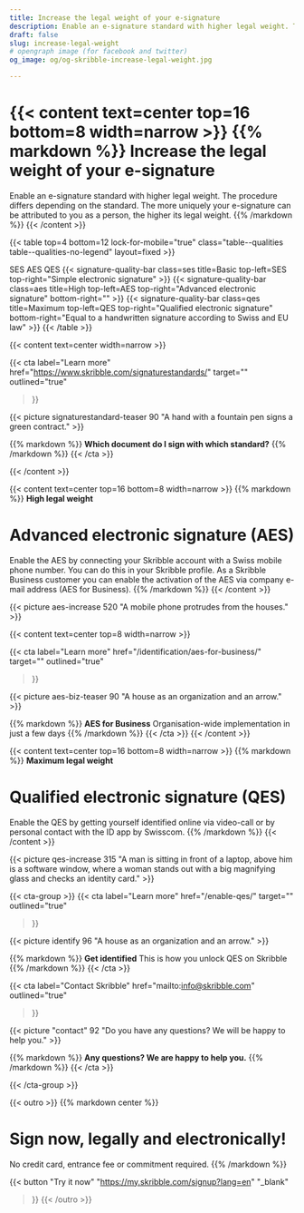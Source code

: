 ```yaml
---
title: Increase the legal weight of your e-signature
description: Enable an e-signature standard with higher legal weight. The procedure differs depending on the standard. The more uniquely your e-signature can be attributed to you as a person, the higher its legal weig
draft: false
slug: increase-legal-weight
# opengraph image (for facebook and twitter)
og_image: og/og-skribble-increase-legal-weight.jpg

---
```


{{< content text=center top=16 bottom=8 width=narrow >}}
{{% markdown %}}
Increase the legal weight 
of your e-signature
===============	
Enable an e-signature standard with higher legal weight. The procedure 
differs depending on the standard. The more uniquely your e-signature 
can be attributed to you as a person, the higher its legal weight.
{{% /markdown %}}
{{< /content >}}

{{< table top=4 bottom=12 lock-for-mobile="true" class="table--qualities table--qualities-no-legend" layout=fixed >}}
<thead>
  <tr>
    <th scope="col"></th>
    <th scope="col">SES</th>
    <th scope="col">AES</th>
    <th scope="col">QES</th>
  </tr>
</thead>
<tbody>
  <tr>
    <th scope="row"></th>
    <td class="signature-quality-bar">
      {{< signature-quality-bar
        class=ses
        title=Basic
        top-left=SES
        top-right="Simple electronic signature"
      >}}
    </td>
    <td class="signature-quality-bar">
      {{< signature-quality-bar
        class=aes
        title=High
        top-left=AES
        top-right="Advanced electronic signature"
        bottom-right=""
      >}}
    </td>
    <td class="signature-quality-bar">
      {{< signature-quality-bar
        class=qes
        title=Maximum
        top-left=QES
        top-right="Qualified electronic signature"
        bottom-right="Equal to a handwritten signature according to Swiss and EU law"
      >}}
    </td>
  </tr>
  <tr>
    <th scope="row"></th>
  </tr>
</tbody>
{{< /table >}}

[//]: # (--------------------------------------------------------------------------------------------------------------)


{{< content text=center width=narrow >}}

{{< cta
  label="Learn more"
  href="https://www.skribble.com/signaturestandards/"
  target=""
  outlined="true"
>}}

{{< picture signaturestandard-teaser 90 "A hand with a fountain pen signs a green contract." >}}

{{% markdown %}}
**Which document do I sign with which standard?**
{{% /markdown %}}
{{< /cta >}}

{{< /content >}}


[//]: # (--------------------------------------------------------------------------------------------------------------)

{{< content text=center top=16 bottom=8 width=narrow >}}
{{% markdown %}}
**High legal weight** 
# Advanced electronic signature (AES)
Enable the AES by connecting your Skribble account with 
a Swiss mobile phone number. You can do this in your Skribble profile.
As a Skribble Business customer you can enable the activation 
of the AES via company e-mail address (AES for Business).
{{% /markdown %}}
{{< /content >}}

{{< picture aes-increase 520 "A mobile phone protrudes from the houses." >}}


{{< content text=center top=8 width=narrow >}}

{{< cta
  label="Learn more"
  href="/identification/aes-for-business/"
  target=""
  outlined="true"
>}}

{{< picture aes-biz-teaser 90 "A house as an organization and an arrow." >}}

{{% markdown %}}
**AES for Business**
Organisation-wide implementation in just a few days
{{% /markdown %}}
{{< /cta >}}
{{< /content >}}

[//]: # (--------------------------------------------------------------------------------------------------------------)

{{< content text=center top=16 bottom=8 width=narrow >}}
{{% markdown %}}
**Maximum legal weight** 
# Qualified electronic signature (QES)
Enable the QES by getting yourself identified online via video-call or
by personal contact with the ID app by Swisscom.
{{% /markdown %}}
{{< /content >}}

{{< picture qes-increase 315 "A man is sitting in front of a laptop, above him is a software window, where a woman stands out with a big magnifying glass and checks an identity card." >}}

{{< cta-group >}}
{{< cta
  label="Learn more"
  href="/enable-qes/"
  target=""
  outlined="true"
>}}

{{< picture identify 96 "A house as an organization and an arrow." >}}

{{% markdown %}}
**Get identified**
This is how you unlock QES on Skribble
{{% /markdown %}}
{{< /cta >}}

{{< cta
  label="Contact Skribble"
  href="mailto:info@skribble.com"
  outlined="true"
>}}

{{< picture "contact" 92 "Do you have any questions? We will be happy to help you." >}}

{{% markdown %}}
**Any questions?
We are happy to help you.**
{{% /markdown %}}
{{< /cta >}}

{{< /cta-group >}}

[//]: # (--------------------------------------------------------------------------------------------------------------)

{{< outro >}}
{{% markdown center %}}
# Sign now, legally and electronically!
No credit card, entrance fee or commitment required.
{{% /markdown %}}

{{< button
  "Try it now"
  "https://my.skribble.com/signup?lang=en"
  "_blank"
>}}
{{< /outro >}}
